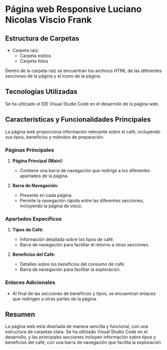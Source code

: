 # Página web Responsive Luciano Nicolas Viscio Frank

## Estructura de Carpetas
- Carpeta raíz:
  - Carpeta estilos
  - Carpeta fotos

Dentro de la carpeta raíz se encuentran los archivos HTML de las diferentes secciones de la página y el icono de la página.

## Tecnologías Utilizadas
Se ha utilizado el IDE Visual Studio Code en el desarrollo de la página web.

## Características y Funcionalidades Principales

La página web proporciona información relevante sobre el café, incluyendo sus tipos, beneficios y métodos de preparación.

### Páginas Principales

1. **Página Principal (Main):**
   - Contiene una barra de navegación que redirige a los diferentes apartados de la página.

2. **Barra de Navegación:**
   - Presente en cada página.
   - Permite la navegación rápida entre las diferentes secciones, incluyendo la página de inicio.

### Apartados Específicos

1. **Tipos de Café:**
   - Información detallada sobre los tipos de café.
   - Barra de navegación para facilitar el retorno a otras secciones.

2. **Beneficios del Café:**
   - Detalles sobre los beneficios del consumo de café.
   - Barra de navegación para facilitar la exploración.

### Enlaces Adicionales

- Al final de las secciones de beneficios y tipos, se encuentran enlaces que redirigen a otras partes de la página.

## Resumen

La página web está diseñada de manera sencilla y funcional, con una estructura de carpetas clara. Se ha utilizado Visual Studio Code en el desarrollo, y las principales secciones incluyen información sobre tipos y beneficios del café, con una barra de navegación que facilita la exploración.
